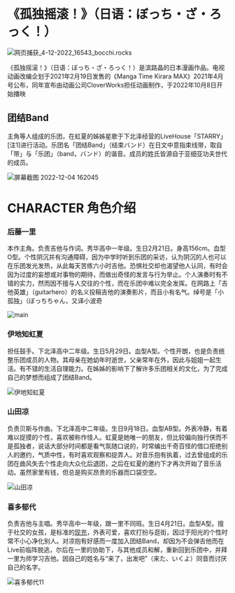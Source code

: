 # **《孤独摇滚！》（日语：ぼっち・ざ・ろっく！）**

![网页捕获_4-12-2022_16543_bocchi.rocks](https://cdn.jsdelivr.net/gh/zxxoo123/ImageZZH/%E7%BD%91%E9%A1%B5%E6%8D%95%E8%8E%B7_4-12-2022_16543_bocchi.rocks.jpeg)

《孤独摇滚！》（日语：ぼっち・ざ・ろっく！）是滨路晶的日本漫画作品。电视动画改编企划于2021年2月19日发售的《Manga Time Kirara MAX》2021年4月号公布，同年宣布由动画公司CloverWorks担任动画制作，于2022年10月8日开始播映





## **团结**Band

主角等人组成的乐团，在虹夏的姊姊星歌于下北泽经营的LiveHouse「STARRY」[注1]进行活动。乐团名「团结Band」（结束バンド）在日文中意指束线带，取自「带」与「乐团」（band，バンド）的谐音。成员的姓氏皆源自于亚细亚功夫世代的成员。

![屏幕截图 2022-12-04 162045](https://cdn.jsdelivr.net/gh/zxxoo123/ImageZZH/%E5%B1%8F%E5%B9%95%E6%88%AA%E5%9B%BE%202022-12-04%20162045.png)



# **CHARACTER 角色介绍**



### **后藤一里**

本作主角。负责吉他与作词。秀华高中一年级。生日2月21日。身高156cm。血型O型。个性阴沉并有沟通障碍，因为中学时听到乐团的采访，认为阴沉的人也可以在乐团发光发热，从此每天苦练六小时吉他。恐惧社交却也渴望他人认同，有时会因为过度的妄想或对事物的期待，而做出奇怪的发言与行为举止。个人演奏时有不错的实力，然而因不擅与人交往的个性，而在乐团中难以完全发挥。在网路上「吉他英雄」（guitarhero）的名义投稿吉他的演奏影片，而且小有名气。绰号是「小孤独」（ぼっちちゃん，又译小波奇

![main](https://cdn.jsdelivr.net/gh/zxxoo123/ImageZZH/main.png)







### **伊地知虹夏**

担任鼓手。下北泽高中二年级。生日5月29日。血型A型。个性开朗，也是负责统整乐团成员的人物。其母亲在她幼年时逝世，父亲常年在外，因此与姐姐一起生活。有不错的生活自理能力。在姊姊的影响下了解许多乐团相关的文化，为了完成自己的梦想而组成了团结Band。

![伊地知虹夏](https://cdn.jsdelivr.net/gh/zxxoo123/ImageZZH/%E4%BC%8A%E5%9C%B0%E7%9F%A5%E8%99%B9%E5%A4%8F.png)





### **山田凉**

负责贝斯与作曲。下北泽高中二年级。生日9月18日。血型AB型。外表冷静，有着难以捉摸的个性，喜欢被称作怪人。虹夏是她唯一的朋友，但比较偏向独行侠而不是孤独者，说话大部分时间都是看气氛随口说的，时常编出千奇百怪的借口拒绝别人的邀约，气质中性，有时喜欢观察和捉弄人。对音乐抱有执着，过去曾组成的乐团在曲风失去个性走向大众化后退团，之后在虹夏的邀约下才再次开始了音乐活动。虽然家里有钱，但总是购买昂贵的乐器而口袋空空。

![山田凉](https://cdn.jsdelivr.net/gh/zxxoo123/ImageZZH/%E5%B1%B1%E7%94%B0%E5%87%89.png)





### 喜多郁代

负责吉他与主唱。秀华高中一年级，跟一里不同班。生日4月21日。血型A型。擅于社交的女孩，是标准的[现充](https://zh-m-wikipedia-org.translate.goog/wiki/现充?_x_tr_sl=zh-TW&_x_tr_tl=zh-CN&_x_tr_hl=zh-CN&_x_tr_pto=sc)，外表可爱，喜欢打扮与逛街，因过于阳光的个性时常不小心净化别人。对凉抱有好感而一度加入团结Band，却因为不会弹吉他而在Live前临阵脱逃，尔后在一里的协助下，与其他成员和解，重新回到乐团中，并拜一里为师学习吉他。因自己的姓名与“来了，出发吧”（来た、いくよ）同音而讨厌自己的名字。

![喜多郁代11](https://cdn.jsdelivr.net/gh/zxxoo123/ImageZZH/%E5%96%9C%E5%A4%9A%E9%83%81%E4%BB%A311.png)





